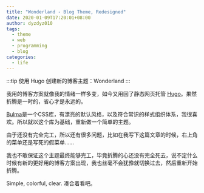 ```yaml
---
title: "Wonderland - Blog Theme, Redesigned"
date: 2020-01-09T17:20:01+08:00
author: dyzdyz010
tags:
  - theme
  - web
  - programming
  - blog
categories:
  - life
---
```


:::tip
使用 Hugo 创建新的博客主题：Wonderland
:::

<!-- more -->

我用的博客方案就像我的情绪一样多变，如今又用回了静态网页托管 [Hugo](https://gohugo.io)。果然折腾是一时的，省心才是永远的。

[Bulma](https://bulma.io)是一个CSS库，有漂亮的默认风格，以及符合常识的样式组织体系，我很喜欢。所以就以这个库为基础，重新做一个简单的主题。

由于还没有完全完工，所以还有很多问题，比如在我写下这篇文章的时候，右上角的菜单还是写死的假菜单……

我也不敢保证这个主题最终能够完工，毕竟折腾的心还没有完全死去，说不定什么时候有新的更好用的博客方案出现，我也丝毫不会犹豫就切换过去，然后重新开始折腾。

Simple, colorful, clear. 凑合着看吧。
